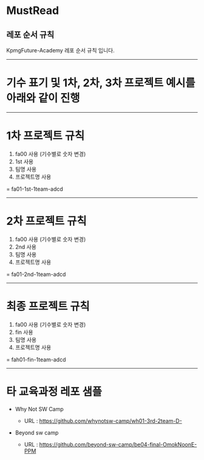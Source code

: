 # MustRead
## 레포 순서 규칙
KpmgFuture-Academy 레포 순서 규칙 입니다.

---------------------------------

# 기수 표기 및 1차, 2차, 3차 프로젝트 예시를 아래와 같이 진행

---------------------------------

# 1차 프로젝트 규칙

1) fa00 사용 (기수별로 숫자 변경)
2) 1st 사용
3) 팀명 사용
4) 프로젝트명 사용 

= fa01-1st-1team-adcd 

---------------------------------

# 2차 프로젝트 규칙

1) fa00 사용 (기수별로 숫자 변경)
2) 2nd 사용
3) 팀명 사용
4) 프로젝트명 사용 

= fa01-2nd-1team-adcd 

---------------------------------

# 최종 프로젝트 규칙

1) fa00 사용 (기수별로 숫자 변경)
2) fin 사용
3) 팀명 사용
4) 프로젝트명 사용 

= fah01-fin-1team-adcd 

----------------------------------

# 타 교육과정 레포 샘플

- Why Not SW Camp
  - URL : https://github.com/whynotsw-camp/wh01-3rd-2team-D-

- Beyond sw camp

  - URL : https://github.com/beyond-sw-camp/be04-final-OmokNoonE-PPM


